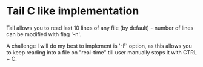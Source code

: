 # Tail C like implementation 

Tail allows you to read last 10 lines of any file (by default) - number of lines can be modified with flag '-n'. 

A challenge I will do my best to implement is '-F' option, as this allows you to keep reading into a file on "real-time" till user manually stops it with CTRL + C. 
